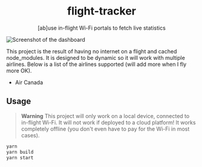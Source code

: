 <h1 align="center">flight-tracker</h1>
<p align="center">[ab]use in-flight Wi-Fi portals to fetch live statistics</p>

![Screenshot of the dashboard](./doc/screenshot.png)

This project is the result of having no internet on a flight and cached node_modules. It is designed to be dynamic so it will work with multiple airlines. Below is a list of the airlines supported (will add more when I fly more OK).

- Air Canada

## Usage

> **Warning**
> This project will only work on a local device, connected to in-flight Wi-Fi. It will not work if deployed to a cloud platform! It works completely offline (you don't even have to pay for the Wi-Fi in most cases).

```bash
yarn
yarn build
yarn start
```

